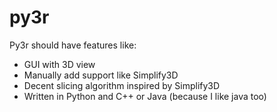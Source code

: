# py3r

Py3r should have features like:

  - GUI with 3D view
  - Manually add support like Simplify3D
  - Decent slicing algorithm inspired by Simplify3D
  - Written in Python and C++ or Java (because I like java too)


